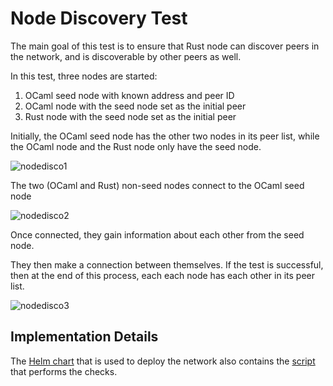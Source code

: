 

# Node Discovery Test

The main goal of this test is to ensure that Rust node can discover peers in the network, and is discoverable by other peers as well.

In this test, three nodes are started:



1. OCaml seed node with known address and peer ID
2. OCaml node with the seed node set as the initial peer
3. Rust node with the seed node set as the initial peer

Initially, the OCaml seed node has the other two nodes in its peer list, while the OCaml node and the Rust node only have the seed node.

![nodedisco1](https://github.com/openmina/openmina/assets/60480123/a21fd1b0-0319-426d-b36a-ed8758af6722)



The two (OCaml and Rust) non-seed nodes connect to the OCaml seed node


![nodedisco2](https://github.com/openmina/openmina/assets/60480123/01ad842f-6c52-4e35-a217-e8d919344637)



Once connected, they gain information about each other from the seed node.

They then make a connection between themselves. If the test is successful, then at the end of this process, each each node has each other in its peer list.



![nodedisco3](https://github.com/openmina/openmina/assets/60480123/92fbb3b1-dd0d-432d-8b13-8ec4774e89e0)



## Implementation Details

The [Helm chart](https://github.com/openmina/helm-charts/tree/main/openmina-discovery) that is used to deploy the network also contains the [script](https://github.com/openmina/helm-charts/blob/main/openmina-discovery/scripts/test.sh) that performs the checks.
